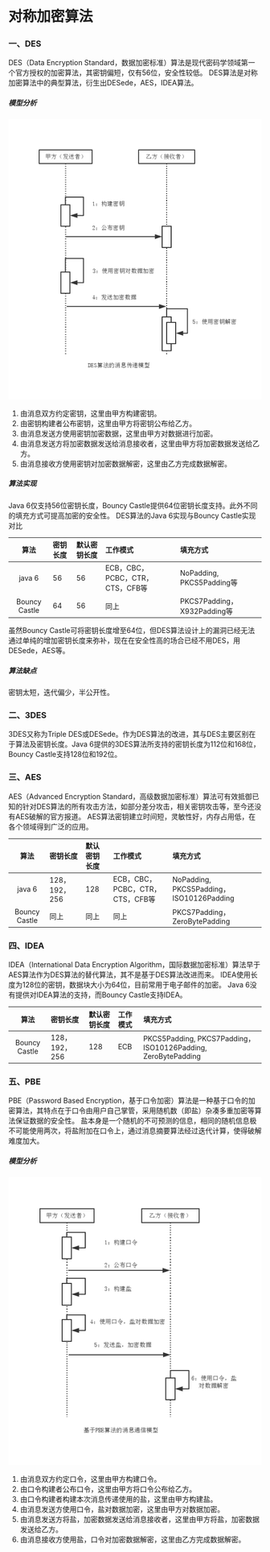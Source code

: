 对称加密算法
===

### 一、DES

DES（Data Encryption Standard，数据加密标准）算法是现代密码学领域第一个官方授权的加密算法，其密钥偏短，仅有56位，安全性较低。
DES算法是对称加密算法中的典型算法，衍生出DESede，AES，IDEA算法。

##### 模型分析

![DES](img/3.1-des.png)

1. 由消息双方约定密钥，这里由甲方构建密钥。
2. 由密钥构建者公布密钥，这里由甲方将密钥公布给乙方。
3. 由消息发送方使用密钥加密数据，这里由甲方对数据进行加密。
4. 由消息发送方将加密数据发送给消息接收者，这里由甲方将加密数据发送给乙方。
5. 由消息接收方使用密钥对加密数据解密，这里由乙方完成数据解密。

##### 算法实现

Java 6仅支持56位密钥长度，Bouncy Castle提供64位密钥长度支持。此外不同的填充方式可提高加密的安全性。
DES算法的Java 6实现与Bouncy Castle实现对比

|      算法   |  密钥长度 | 默认密钥长度 |          工作模式             | 填充方式 |
| :--------: | :---------- | :--------- | :--------------------------  | :------ |
| java 6        |    56    | 56         |ECB，CBC，PCBC，CTR，CTS，CFB等 | NoPadding, PKCS5Padding等 |
| Bouncy Castle |    64    | 56         |              同上            | PKCS7Padding，X932Padding等 |

虽然Bouncy Castle可将密钥长度增至64位，但DES算法设计上的漏洞已经无法通过单纯的增加密钥长度来弥补，现在在安全性高的场合已经不用DES，用DESede，AES等。

##### 算法缺点

密钥太短，迭代偏少，半公开性。

### 二、3DES

3DES又称为Triple DES或DESede。作为DES算法的改进，其与DES主要区别在于算法及密钥长度。Java 6提供的3DES算法所支持的密钥长度为112位和168位，
Bouncy Castle支持128位和192位。

### 三、AES

AES（Advanced Encryption Standard，高级数据加密标准）算法可有效抵御已知的针对DES算法的所有攻击方法，如部分差分攻击，相关密钥攻击等，至今还没有AES破解的官方报道。
AES算法密钥建立时间短，灵敏性好，内存占用低，在各个领域得到广泛的应用。

|      算法   |  密钥长度 | 默认密钥长度 |          工作模式             | 填充方式 |
| :--------: | :---------- | :--------- | :--------------------------  | :------ |
| java 6 | 128，192，256 | 128 | ECB，CBC，PCBC，CTR，CTS，CFB等 | NoPadding, PKCS5Padding，ISO10126Padding |
| Bouncy Castle |    同上    | 同上    |   同上   | PKCS7Padding，ZeroBytePadding |

### 四、IDEA

IDEA（International Data Encryption Algorithm，国际数据加密标准）算法早于AES算法作为DES算法的替代算法，其不是基于DES算法改进而来。
IDEA使用长度为128位的密钥，数据块大小为64位，目前常用于电子邮件的加密。
Java 6没有提供对IDEA算法的支持，而Bouncy Castle支持IDEA。

|      算法   |  密钥长度 | 默认密钥长度 |          工作模式             | 填充方式 |
| :--------: | :---------- | :--------- | :--------------------------  | :------ |
| Bouncy Castle  | 128，192，256 | 128 | ECB | PKCS5Padding, PKCS7Padding，ISO10126Padding, ZeroBytePadding |

### 五、PBE

PBE（Password Based Encryption，基于口令加密）算法是一种基于口令的加密算法，其特点在于口令由用户自己掌管，采用随机数（即盐）杂凑多重加密等算法保证数据的安全性。
盐本身是一个随机的不可预测的信息，相同的随机信息极不可能使用两次，将盐附加在口令上，通过消息摘要算法经过迭代计算，使得破解难度加大。

##### 模型分析

![PBE](img/3.1-pbe.png)
1. 由消息双方约定口令，这里由甲方构建口令。
2. 由口令构建者公布口令，这里由甲方将口令公布给乙方。
3. 由口令构建者构建本次消息传递使用的盐，这里由甲方构建盐。
4. 由消息发送方使用口令，盐对数据加密，这里由甲方对数据加密。
5. 由消息发送方将盐，加密数据发送给消息接收者，这里由甲方将盐，加密数据发送给乙方。
6. 由消息接收方使用盐，口令对加密数据解密，这里由乙方完成数据解密。
